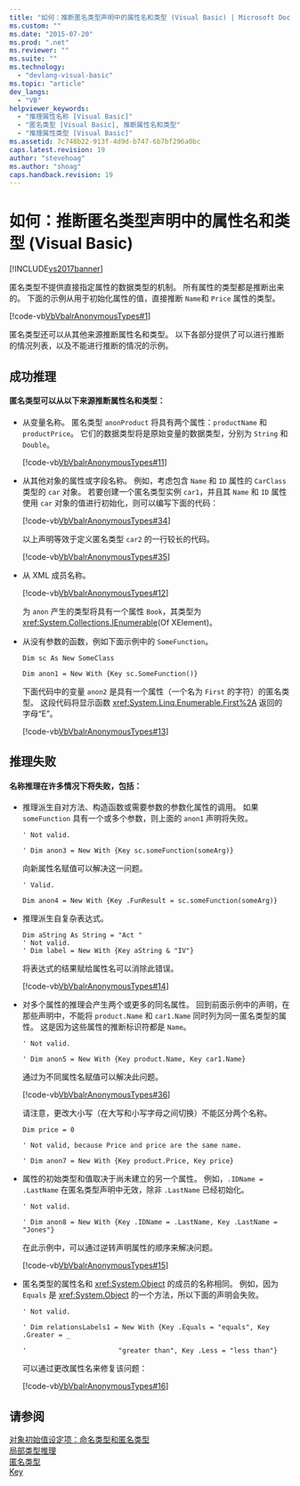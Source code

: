 ```yaml
---
title: "如何：推断匿名类型声明中的属性名和类型 (Visual Basic) | Microsoft Docs"
ms.custom: ""
ms.date: "2015-07-20"
ms.prod: ".net"
ms.reviewer: ""
ms.suite: ""
ms.technology: 
  - "devlang-visual-basic"
ms.topic: "article"
dev_langs: 
  - "VB"
helpviewer_keywords: 
  - "推理属性名称 [Visual Basic]"
  - "匿名类型 [Visual Basic], 推断属性名和类型"
  - "推理属性类型 [Visual Basic]"
ms.assetid: 7c748b22-913f-4d9d-b747-6b7bf296a0bc
caps.latest.revision: 19
author: "stevehoag"
ms.author: "shoag"
caps.handback.revision: 19
---
```

# 如何：推断匿名类型声明中的属性名和类型 (Visual Basic)
[!INCLUDE[vs2017banner](../../../../visual-basic/includes/vs2017banner.md)]

匿名类型不提供直接指定属性的数据类型的机制。 所有属性的类型都是推断出来的。 下面的示例从用于初始化属性的值，直接推断 `Name`和 `Price` 属性的类型。  
  
 [!code-vb[VbVbalrAnonymousTypes#1](../../../../visual-basic/language-reference/modifiers/codesnippet/VisualBasic/how-to-infer-property-names-and-types-in-anonymous-type-declarations_1.vb)]  
  
 匿名类型还可以从其他来源推断属性名和类型。 以下各部分提供了可以进行推断的情况列表，以及不能进行推断的情况的示例。  
  
## 成功推理  
  
#### 匿名类型可以从以下来源推断属性名和类型：  
  
-   从变量名称。 匿名类型 `anonProduct` 将具有两个属性：`productName` 和 `productPrice`。 它们的数据类型将是原始变量的数据类型，分别为 `String` 和 `Double`。  
  
     [!code-vb[VbVbalrAnonymousTypes#11](../../../../visual-basic/language-reference/modifiers/codesnippet/VisualBasic/how-to-infer-property-names-and-types-in-anonymous-type-declarations_2.vb)]  
  
-   从其他对象的属性或字段名称。 例如，考虑包含 `Name` 和 `ID` 属性的 `CarClass` 类型的 `car` 对象。 若要创建一个匿名类型实例 `car1`，并且其 `Name` 和 `ID` 属性使用 `car` 对象的值进行初始化，则可以编写下面的代码：  
  
     [!code-vb[VbVbalrAnonymousTypes#34](../../../../visual-basic/language-reference/modifiers/codesnippet/VisualBasic/how-to-infer-property-names-and-types-in-anonymous-type-declarations_3.vb)]  
  
     以上声明等效于定义匿名类型 `car2` 的一行较长的代码。  
  
     [!code-vb[VbVbalrAnonymousTypes#35](../../../../visual-basic/language-reference/modifiers/codesnippet/VisualBasic/how-to-infer-property-names-and-types-in-anonymous-type-declarations_4.vb)]  
  
-   从 XML 成员名称。  
  
     [!code-vb[VbVbalrAnonymousTypes#12](../../../../visual-basic/language-reference/modifiers/codesnippet/VisualBasic/how-to-infer-property-names-and-types-in-anonymous-type-declarations_5.vb)]  
  
     为 `anon` 产生的类型将具有一个属性 `Book`，其类型为 <xref:System.Collections.IEnumerable>\(Of XElement\)。  
  
-   从没有参数的函数，例如下面示例中的 `SomeFunction`。  
  
     `Dim sc As New SomeClass`  
  
     `Dim anon1 = New With {Key sc.SomeFunction()}`  
  
     下面代码中的变量 `anon2` 是具有一个属性（一个名为 `First` 的字符）的匿名类型。 这段代码将显示函数 <xref:System.Linq.Enumerable.First%2A> 返回的字母“E”。  
  
     [!code-vb[VbVbalrAnonymousTypes#13](../../../../visual-basic/language-reference/modifiers/codesnippet/VisualBasic/how-to-infer-property-names-and-types-in-anonymous-type-declarations_6.vb)]  
  
## 推理失败  
  
#### 名称推理在许多情况下将失败，包括：  
  
-   推理派生自对方法、构造函数或需要参数的参数化属性的调用。 如果 `someFunction` 具有一个或多个参数，则上面的 `anon1` 声明将失败。  
  
     `' Not valid.`  
  
     `' Dim anon3 = New With {Key sc.someFunction(someArg)}`  
  
     向新属性名赋值可以解决这一问题。  
  
     `' Valid.`  
  
     `Dim anon4 = New With {Key .FunResult = sc.someFunction(someArg)}`  
  
-   推理派生自复杂表达式。  
  
    ```  
    Dim aString As String = "Act "  
    ' Not valid.  
    ' Dim label = New With {Key aString & "IV"}  
    ```  
  
     将表达式的结果赋给属性名可以消除此错误。  
  
     [!code-vb[VbVbalrAnonymousTypes#14](../../../../visual-basic/language-reference/modifiers/codesnippet/VisualBasic/how-to-infer-property-names-and-types-in-anonymous-type-declarations_7.vb)]  
  
-   对多个属性的推理会产生两个或更多的同名属性。 回到前面示例中的声明，在那些声明中，不能将 `product.Name` 和 `car1.Name` 同时列为同一匿名类型的属性。 这是因为这些属性的推断标识符都是 `Name`。  
  
     `' Not valid.`  
  
     `' Dim anon5 = New With {Key product.Name, Key car1.Name}`  
  
     通过为不同属性名赋值可以解决此问题。  
  
     [!code-vb[VbVbalrAnonymousTypes#36](../../../../visual-basic/language-reference/modifiers/codesnippet/VisualBasic/how-to-infer-property-names-and-types-in-anonymous-type-declarations_8.vb)]  
  
     请注意，更改大小写（在大写和小写字母之间切换）不能区分两个名称。  
  
     `Dim price = 0`  
  
     `' Not valid, because Price and price are the same name.`  
  
     `' Dim anon7 = New With {Key product.Price, Key price}`  
  
-   属性的初始类型和值取决于尚未建立的另一个属性。 例如，`.IDName = .LastName` 在匿名类型声明中无效，除非 `.LastName` 已经初始化。  
  
     `' Not valid.`  
  
     `' Dim anon8 = New With {Key .IDName = .LastName, Key .LastName = "Jones"}`  
  
     在此示例中，可以通过逆转声明属性的顺序来解决问题。  
  
     [!code-vb[VbVbalrAnonymousTypes#15](../../../../visual-basic/language-reference/modifiers/codesnippet/VisualBasic/how-to-infer-property-names-and-types-in-anonymous-type-declarations_9.vb)]  
  
-   匿名类型的属性名和 <xref:System.Object> 的成员的名称相同。 例如，因为 `Equals` 是 <xref:System.Object> 的一个方法，所以下面的声明会失败。  
  
     `' Not valid.`  
  
     `' Dim relationsLabels1 = New With {Key .Equals = "equals", Key .Greater = _`  
  
     `'                       "greater than", Key .Less = "less than"}`  
  
     可以通过更改属性名来修复该问题：  
  
     [!code-vb[VbVbalrAnonymousTypes#16](../../../../visual-basic/language-reference/modifiers/codesnippet/VisualBasic/how-to-infer-property-names-and-types-in-anonymous-type-declarations_10.vb)]  
  
## 请参阅  
 [对象初始值设定项：命名类型和匿名类型](../../../../visual-basic/programming-guide/language-features/objects-and-classes/object-initializers-named-and-anonymous-types.md)   
 [局部类型推理](../../../../visual-basic/programming-guide/language-features/variables/local-type-inference.md)   
 [匿名类型](../../../../visual-basic/programming-guide/language-features/objects-and-classes/anonymous-types.md)   
 [Key](../../../../visual-basic/language-reference/modifiers/key.md)